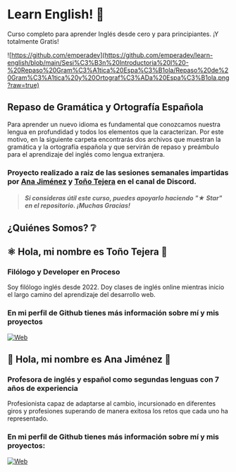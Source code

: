 # Learn English! 📖
Curso completo para aprender Inglés desde cero y para principiantes. ¡Y totalmente Gratis!

![https://github.com/emperadev](https://github.com/emperadev/learn-english/blob/main/Sesi%C3%B3n%20Introductoria%20I%20-%20Repaso%20Gram%C3%A1tica%20Espa%C3%B1ola/Repaso%20de%20Gram%C3%A1tica%20y%20Ortograf%C3%ADa%20Espa%C3%B1ola.png?raw=true)

 ## Repaso de Gramática y Ortografía Española ##

 Para aprender un nuevo idioma es fundamental que conozcamos nuestra lengua en profundidad y todos los elementos que la caracterizan. Por este motivo, en la siguiente carpeta encontrarás dos archivos que muestran la gramática y la ortografía española y que servirán de repaso y preámbulo para el aprendizaje del inglés como lengua extranjera. 

 ### Proyecto realizado a raiz de las sesiones semanales impartidas por <a href="https://github.com/AnaDJmzP">Ana Jiménez</a> y <a href="https://github.com/emperadev">Toño Tejera</a> en el canal de Discord.

> ##### Si consideras útil este curso, puedes apoyarlo haciendo "★ Star" en el repositorio. ¡Muchas Gracias!


## ¿Quiénes Somos? ❔

## ⚛️ Hola, mi nombre es Toño Tejera 🤘
### Filólogo y Developer en Proceso 

Soy filólogo inglés desde 2022. Doy clases de inglés online mientras inicio el largo camino del aprendizaje del desarrollo web. 

### En mi perfil de Github tienes más información sobre mí y mis proyectos
[![Web](https://img.shields.io/badge/GitHub-emperadev-14a1f0?style=for-the-badge&logo=github&logoColor=white&labelColor=101010)](https://github.com/emperadev/) 

## 📖 Hola, mi nombre es Ana Jiménez 🦋
### Profesora de inglés y español como segundas lenguas con 7 años de experiencia

Profesionista capaz de adaptarse al cambio, incursionado en diferentes giros y profesiones superando de manera exitosa los retos que cada uno ha representado.

### En mi perfil de Github tienes más información sobre mí y mis proyectos:
[![Web](https://img.shields.io/badge/GitHub-AnaDJmzP-14a1f0?style=for-the-badge&logo=github&logoColor=white&labelColor=101010)](https://github.com/AnaDJmzP/)
